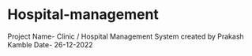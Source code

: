 # Hospital-management

Project Name- Clinic / Hospital Management System 
created by Prakash Kamble
Date- 26-12-2022
